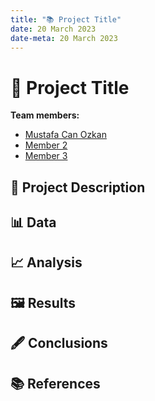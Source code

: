 ```yaml
---
title: "📚 Project Title"
date: 20 March 2023
date-meta: 20 March 2023
---
```


# 🤖 Project Title

**Team members:** 

- [Mustafa Can Ozkan]()
- [Member 2]()
- [Member 3]()

## 📝 Project Description

## 📊 Data

## 📈 Analysis

## 🖼️ Results

## 🖋️ Conclusions

## 📚 References
